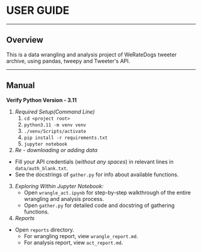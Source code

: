 # USER GUIDE
___
## Overview
This is a data wrangling and analysis project of WeRateDogs tweeter archive, using pandas, tweepy and Tweeter's API.
___
## Manual
**Verify Python Version - 3.11**
1. *Required Setup(Command Line)*
   1. `cd <project root>`
   2. `python3.11 -m venv venv`
   3. `./venv/Scripts/activate`
   4. `pip install -r requirements.txt`
   5. `jupyter notebook`
2. *Re - downloading or adding data* 
- Fill your API credentials (*without any spaces*) in relevant lines in `data/auth_blank.txt`.
- See the docstrings of `gather.py` for info about available functions.
3. *Exploring Within Jupyter Notebook:*
   - Open `wrangle_act.ipynb` for step-by-step walkthrough of the entire wrangling and analysis process.
   - Open `gather.py` for detailed code and docstring of gathering functions.
4. *Reports*
- Open `reports` directory.
     - For wrangling report, view `wrangle_report.md`.
     - For analysis report, view `act_report.md`.